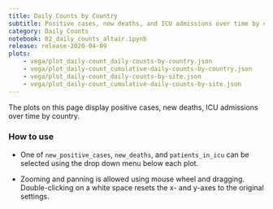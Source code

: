 ```yaml
---
title: Daily Counts by Country
subtitle: Positive cases, new deaths, and ICU admissions over time by country
category: Daily Counts
notebook: 02_daily_counts_altair.ipynb
release: release-2020-04-09
plots:
    - vega/plot_daily-count_daily-counts-by-country.json
    - vega/plot_daily-count_cumulative-daily-counts-by-country.json
    - vega/plot_daily-count_daily-counts-by-site.json
    - vega/plot_daily-count_cumulative-daily-counts-by-site.json
---
```


The plots on this page display positive cases, new deaths, ICU admissions over time by country.

### How to use
- One of `new_positive_cases`, `new_deaths`, and `patients_in_icu` can be selected using the drop down menu below each plot.

- Zooming and panning is allowed using mouse wheel and dragging. Double-clicking on a white space resets the x- and y-axes to the original settings.